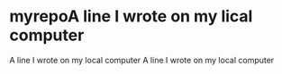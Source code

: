 # myrepoA line I wrote on my lical computer
A line I wrote on my local computer
A line I wrote on my local computer
